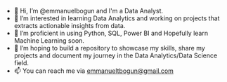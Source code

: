 - 👋 Hi, I’m @emmanuelbogun and I'm a Data Analyst.
- 👀 I’m interested in learning Data Analytics and working on projects that extracts actionable insights from data.
- 🌱 I’m proficient in using Python, SQL, Power BI and Hopefully learn Machine Learning soon.
- 💞️ I’m hoping to build a repository to showcase my skills, share my projects and document my journey in the Data Analytics/Data Science field. 
- 📫 You can reach me via emmanueltbogun@gmail.com

<!---
TechXDataBro/TechXDataBro is a ✨ special ✨ repository because its `README.md` (this file) appears on your GitHub profile.
You can click the Preview link to take a look at your changes.
--->

